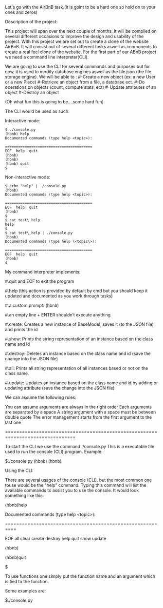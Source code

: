 Let's go with the AirBnB task.(it is goint to be a hard one so hold on to your ones and zeros)

Description of the project:

This project will span over the next couple of months. It will be compiled on several different occasions to improve the design and usability of the project.
With this project we are set out to create a clone of the website AirBnB.
It will consist out of several different tasks aswell as components to create a real feel clone of the website. For the first part of our ABnB project we need a command line interpreter(CLI).

We are going to use the CLI for several commands and purposes but for now, it is used to modify database engines aswell as the file.json (the file storage engine).
We will be able to :
#-Create a new object (ex: a new User or a new Place)
#-Retrieve an object from a file, a database ect.
#-Do operations on objects (count, compute stats, ect)
#-Update attributes of an object
#-Destroy an object

(Oh what fun this is going to be....some hard fun)

The CLI would be used as such:

Interactive mode:

	$ ./console.py
	(hbnb) help
	Documented commands (type help <topic>):

	========================================
	EOF  help  quit
	(hbnb) 
	(hbnb)
	(hbnb) quit
	$

Non-interactive mode:

	$ echo "help" | ./console.py
	(hbnb)
	Documented commands (type help <topic>):

	========================================
	EOF  help  quit
	(hbnb) 
	$
	$ cat test\_help
	help
	$
	$ cat test\_help | ./console.py
	(hbnb)
	Documented commands (type help \<topic\>):

	========================================
	EOF  help  quit
	(hbnb)
	$

My command interpreter implements:

#.quit and EOF to exit the program

#.help (this action is provided by default by cmd but you should keep it updated and documented as you work through tasks)

#.a custom prompt: (hbnb)

#.an empty line + ENTER shouldn’t execute anything

#.create: Creates a new instance of BaseModel, saves it (to the JSON file) and prints the id

#.show: Prints the string representation of an instance based on the class name and id

#.destroy: Deletes an instance based on the class name and id (save the change into the JSON file)

#.all: Prints all string representation of all instances based or not on the class name.

#.update: Updates an instance based on the class name and id by adding or updating attribute (save the change into the JSON file)

We can assume the following rules:

You can assume arguments are always in the right order
Each arguments are separated by a space
A string argument with a space must be between double quote
The error management starts from the first argument to the last one

===============================================================================

To start the CLI we use the command ./console.py
This is a executable file used to run the console (CLI) program.
Example:

$./console.py
(hbnb)
(hbnb)

Using the CLI:

There are several usages of the console (CLI), but the most common one touse would be the "help" command.
Typing this command will list the available commands to assist you to use the console.
It would look something like this:

(hbnb)help

Documented commands (type help \<topic\>):

==========================================================

EOF  all  clear  create  destroy  help  quit  show  update

(hbnb)

(hbnb)quit

$

To use functions one simply put the function name and an argument which is tied to the function.

Some examples are:

$./console.py


